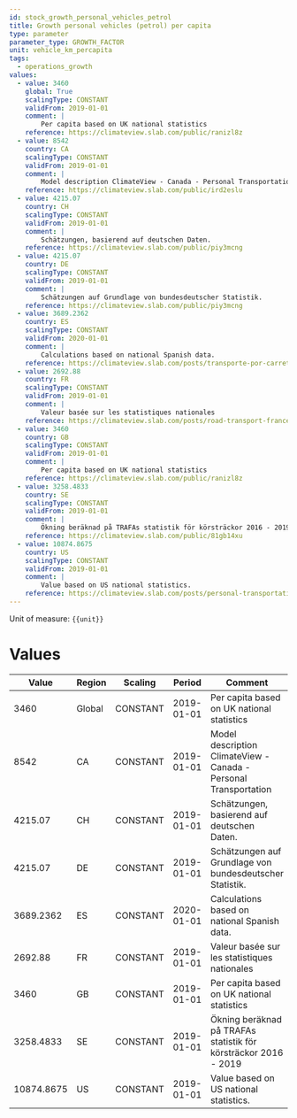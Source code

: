 ```yaml
---
id: stock_growth_personal_vehicles_petrol
title: Growth personal vehicles (petrol) per capita
type: parameter
parameter_type: GROWTH_FACTOR
unit: vehicle_km_percapita
tags:
  - operations_growth
values:
  - value: 3460
    global: True
    scalingType: CONSTANT
    validFrom: 2019-01-01
    comment: |
        Per capita based on UK national statistics
    reference: https://climateview.slab.com/public/ranizl8z
  - value: 8542
    country: CA
    scalingType: CONSTANT
    validFrom: 2019-01-01
    comment: |
        Model description ClimateView - Canada - Personal Transportation
    reference: https://climateview.slab.com/public/ird2eslu
  - value: 4215.07
    country: CH
    scalingType: CONSTANT
    validFrom: 2019-01-01
    comment: |
        Schätzungen, basierend auf deutschen Daten.
    reference: https://climateview.slab.com/public/piy3mcng
  - value: 4215.07
    country: DE
    scalingType: CONSTANT
    validFrom: 2019-01-01
    comment: |
        Schätzungen auf Grundlage von bundesdeutscher Statistik.
    reference: https://climateview.slab.com/public/piy3mcng
  - value: 3689.2362
    country: ES
    scalingType: CONSTANT
    validFrom: 2020-01-01
    comment: |
        Calculations based on national Spanish data.
    reference: https://climateview.slab.com/posts/transporte-por-carretera-road-transport-esqm8w27#h5v39-cars
  - value: 2692.88
    country: FR
    scalingType: CONSTANT
    validFrom: 2019-01-01
    comment: |
        Valeur basée sur les statistiques nationales
    reference: https://climateview.slab.com/posts/road-transport-france-eoxjg43o#h28f9-tableau-2-vehicules-personnels
  - value: 3460
    country: GB
    scalingType: CONSTANT
    validFrom: 2019-01-01
    comment: |
        Per capita based on UK national statistics
    reference: https://climateview.slab.com/public/ranizl8z
  - value: 3258.4833
    country: SE
    scalingType: CONSTANT
    validFrom: 2019-01-01
    comment: |
        Ökning beräknad på TRAFAs statistik för körsträckor 2016 - 2019
    reference: https://climateview.slab.com/public/81gb14xu
  - value: 10874.8675
    country: US
    scalingType: CONSTANT
    validFrom: 2019-01-01
    comment: |
        Value based on US national statistics.
    reference: https://climateview.slab.com/posts/personal-transportation-wtgg2hlu#hu3m2-table-2-distances-travelled-by-cars
---
```



Unit of measure: `{{unit}}`


# Values


| Value | Region | Scaling | Period | Comment | Reference |
|-------|--------|---------|--------|---------|-----------|
| 3460 | Global | CONSTANT | 2019-01-01 | Per capita based on UK national statistics | https://climateview.slab.com/public/ranizl8z |
| 8542 | CA | CONSTANT | 2019-01-01 | Model description ClimateView - Canada - Personal Transportation | https://climateview.slab.com/public/ird2eslu |
| 4215.07 | CH | CONSTANT | 2019-01-01 | Schätzungen, basierend auf deutschen Daten. | https://climateview.slab.com/public/piy3mcng |
| 4215.07 | DE | CONSTANT | 2019-01-01 | Schätzungen auf Grundlage von bundesdeutscher Statistik. | https://climateview.slab.com/public/piy3mcng |
| 3689.2362 | ES | CONSTANT | 2020-01-01 | Calculations based on national Spanish data. | https://climateview.slab.com/posts/transporte-por-carretera-road-transport-esqm8w27#h5v39-cars |
| 2692.88 | FR | CONSTANT | 2019-01-01 | Valeur basée sur les statistiques nationales | https://climateview.slab.com/posts/road-transport-france-eoxjg43o#h28f9-tableau-2-vehicules-personnels |
| 3460 | GB | CONSTANT | 2019-01-01 | Per capita based on UK national statistics | https://climateview.slab.com/public/ranizl8z |
| 3258.4833 | SE | CONSTANT | 2019-01-01 | Ökning beräknad på TRAFAs statistik för körsträckor 2016 - 2019 | https://climateview.slab.com/public/81gb14xu |
| 10874.8675 | US | CONSTANT | 2019-01-01 | Value based on US national statistics. | https://climateview.slab.com/posts/personal-transportation-wtgg2hlu#hu3m2-table-2-distances-travelled-by-cars |


